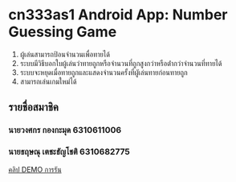 # cn333as1 Android App: Number Guessing Game
1. ผู้เล่นสามารถป้อนจํานวนเพื่อทายได้
2. ระบบมีวิธีบอกใบผู้เล่นว่าทายถูกหรือจํานวนที่ถูกสูงกว่าหรือต่ํากว่าจํานวนที่ทายได้
3. ระบบจะหยุดเมื่อทายถูกและแสดงจํานวนครั้งที่ผูัเล่นทายก่อนทายถูก
4. สามารถเล่นเกมใหม่ได้
## รายชื่อสมาชิค
### นายวงศกร กองกะมุด 6310611006
### นายธฤษณุ  เตชะธัญโชติ 6310682775
[คลิป DEMO การรัน](https://youtu.be/34r_QkdpVvw)
